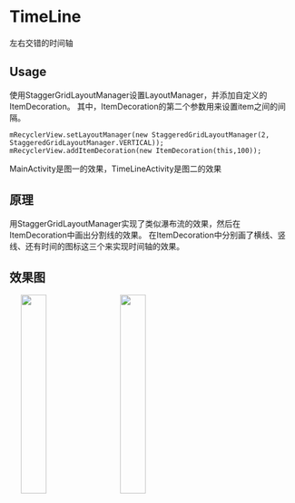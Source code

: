 # TimeLine
左右交错的时间轴

## Usage
使用StaggerGridLayoutManager设置LayoutManager，并添加自定义的ItemDecoration。
其中，ItemDecoration的第二个参数用来设置item之间的间隔。

```
mRecyclerView.setLayoutManager(new StaggeredGridLayoutManager(2, StaggeredGridLayoutManager.VERTICAL));
mRecyclerView.addItemDecoration(new ItemDecoration(this,100));
```
MainActivity是图一的效果，TimeLineActivity是图二的效果
## 原理
用StaggerGridLayoutManager实现了类似瀑布流的效果，然后在ItemDecoration中画出分割线的效果。
在ItemDecoration中分别画了横线、竖线、还有时间的图标这三个来实现时间轴的效果。

## 效果图
<div>
<image hspace="20" src="https://github.com/vivian8725118/TimeLine/blob/master/art/FEDD719A6C84658E728E03762C5334AE.jpg" width=30% height=30%/>
<image src="https://github.com/vivian8725118/TimeLine/blob/master/art/8CB5B8DFC2BC98DA94990301D5E36B37.jpg?raw=true" width=30% height=30%/>
</div>
